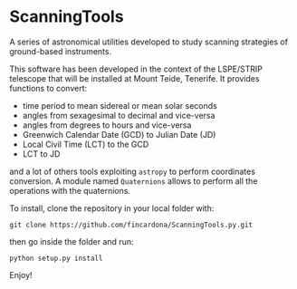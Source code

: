 # ScanningTools

A series of astronomical utilities developed to study scanning strategies of ground-based instruments. 

This software has been developed in the context of the LSPE/STRIP telescope that will be installed at Mount Teide, Tenerife. It provides functions to convert:

  - time period to mean sidereal or mean solar seconds
  - angles from sexagesimal to decimal and vice-versa
  - angles from degrees to hours and vice-versa
  - Greenwich Calendar Date (GCD) to Julian Date (JD)
  - Local Civil Time (LCT) to the GCD
  - LCT to JD

and a lot of others tools exploiting `astropy` to perform coordinates conversion. A module named `Quaternions` allows to perform all the operations with the quaternions.
  
  
To install, clone the repository in your local folder with:

`git clone https://github.com/fincardona/ScanningTools.py.git`

then go inside the folder and run:

`python setup.py install`

Enjoy!
